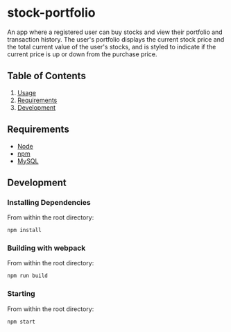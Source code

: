 # stock-portfolio

An app where a registered user can buy stocks and view their portfolio and transaction history. The user's portfolio displays the current stock price and the total current value of the user's stocks, and is styled to indicate if the current price is up or down from the purchase price.

## Table of Contents

1. [Usage](#Usage)
1. [Requirements](#requirements)
1. [Development](#development)

## Requirements

- [Node](https://nodejs.org/en/)
- [npm](https://www.npmjs.com/)
- [MySQL](https://dev.mysql.com/downloads/mysql/5.7.html)

## Development

### Installing Dependencies

From within the root directory:

```sh
npm install
```

### Building with webpack

From within the root directory:

```sh
npm run build
```

### Starting

From within the root directory:

```sh
npm start
```